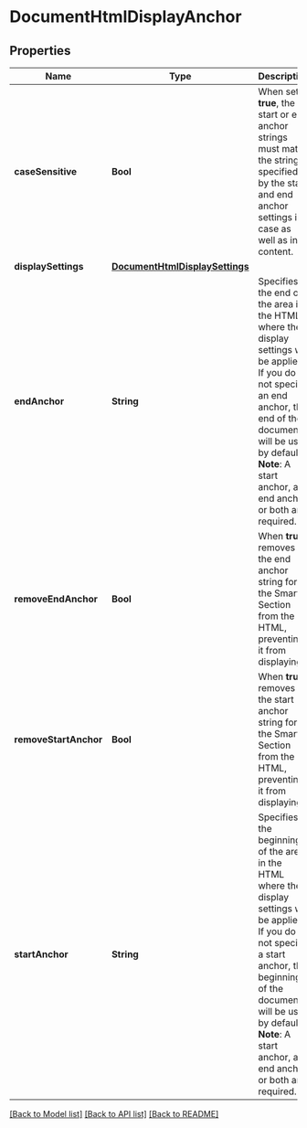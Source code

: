 # DocumentHtmlDisplayAnchor

## Properties
Name | Type | Description | Notes
------------ | ------------- | ------------- | -------------
**caseSensitive** | **Bool** | When set to **true**, the start or end anchor strings must match the strings specified by the start and end anchor settings in case as well as in content. | [optional] 
**displaySettings** | [**DocumentHtmlDisplaySettings**](DocumentHtmlDisplaySettings.md) |  | [optional] 
**endAnchor** | **String** | Specifies the end of the area in the HTML where the display settings will be applied. If you do not specify an end anchor, the end of the document will be used by default.  **Note**: A start anchor, an end anchor, or both are required. | [optional] 
**removeEndAnchor** | **Bool** | When **true**, removes the end anchor string for the Smart Section from the HTML, preventing it from displaying. | [optional] 
**removeStartAnchor** | **Bool** | When **true**, removes the start anchor string for the Smart Section from the HTML, preventing it from displaying. | [optional] 
**startAnchor** | **String** | Specifies the beginning of the area in the HTML where the display settings will be applied. If you do not specify a start anchor, the beginning of the document will be used by default.  **Note**: A start anchor, an end anchor, or both are required. | [optional] 

[[Back to Model list]](../README.md#documentation-for-models) [[Back to API list]](../README.md#documentation-for-api-endpoints) [[Back to README]](../README.md)


